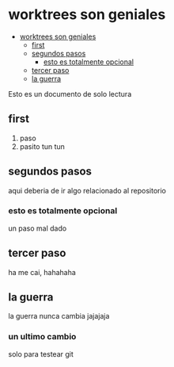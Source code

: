 # worktrees son geniales

<!--toc:start-->

- [worktrees son geniales](#worktrees-son-geniales)
  - [first](#first)
  - [segundos pasos](#segundos-pasos)
    - [esto es totalmente opcional](#esto-es-totalmente-opcional)
  - [tercer paso](#tercer-paso)
  - [la guerra](#la-guerra)
  <!--toc:end-->

Esto es un documento de solo lectura

## first

1. paso
2. pasito tun tun

## segundos pasos

aqui deberia de ir algo relacionado al repositorio

### esto es totalmente opcional

un paso mal dado

## tercer paso

ha me cai, hahahaha

## la guerra

la guerra nunca cambia
jajajaja

### un ultimo cambio

solo para testear git
